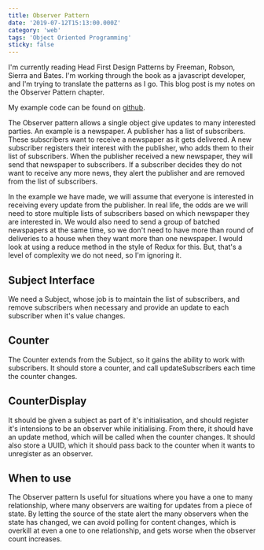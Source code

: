 ```yaml
---
title: Observer Pattern
date: '2019-07-12T15:13:00.000Z'
category: 'web'
tags: 'Object Oriented Programming'
sticky: false
---
```


I'm currently reading Head First Design Patterns by Freeman, Robson, Sierra and Bates.
I'm working through the book as a javascript developer, and I'm trying to translate
the patterns as I go. This blog post is my notes on the Observer Pattern chapter.

My example code can be found on [github](https://github.com/gerbilsinspace/observer-pattern).

The Observer pattern allows a single object give updates to many interested parties.
An example is a newspaper. A publisher has a list of subscribers. These subscribers
want to receive a newspaper as it gets delivered. A new subscriber registers their
interest with the publisher, who adds them to their list of subscribers. When the publisher
received a new newspaper, they will send that newspaper to subscribers. If a subscriber
decides they do not want to receive any more news, they alert the publisher and are
removed from the list of subscribers.

In the example we have made, we will assume that everyone is interested in receiving every
update from the publisher. In real life, the odds are we will need to store multiple
lists of subscribers based on which newspaper they are interested in. We would also need
to send a group of batched newspapers at the same time, so we don't need to have more than
round of deliveries to a house when they want more than one newspaper. I would look at using
a reduce method in the style of Redux for this. But, that's a level of complexity we do not need,
so I'm ignoring it.

## Subject Interface

We need a Subject, whose job is to maintain the list of subscribers, and remove subscribers
when necessary and provide an update to each subscriber when it's value changes.

## Counter

The Counter extends from the Subject, so it gains the ability to work with subscribers.
It should store a counter, and call updateSubscribers each time the counter changes.

## CounterDisplay

It should be given a subject as part of it's initialisation, and should register it's intensions
to be an observer while initialising. From there, it should have an update method, which will be called
when the counter changes. It should also store a UUID, which it should pass back to the counter when
it wants to unregister as an observer.

## When to use

The Observer pattern Is useful for situations where you have a one to many relationship,
where many observers are waiting for updates from a piece of state. By letting the
source of the state alert the many observers when the state has changed, we can avoid
polling for content changes, which is overkill at even a one to one relationship, and
gets worse when the observer count increases.
